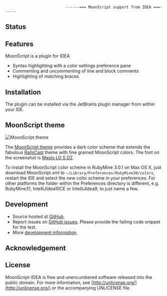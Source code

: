                                ------=== MoonScript support from IDEA ===------

## Status

## Features

MoonScript is a plugin for IDEA

* Syntax highlighting with a color settings preference pane
* Commenting and uncommenting of line and block comments
* Highlighting of matching braces

## Installation

The plugin can be installed via the JetBrains plugin manager from within your IDE.

## MoonScript theme

![MoonScript theme](https://github.com/netzpirat/moon-brew/raw/master/resources/theme/MoonScript.png)

The [MoonScript theme](
https://github.com/ecornell/moonscript-idea/raw/master/resources/theme/MoonScript.xml) provides a dark color scheme that
extends the fabulous [RailsCast](http://blog.bitfluent.com/post/198076049/railscasts-theme-for-rubymine) theme with fine
grained MoonScript colors. The font on the screenshot is [Meslo LG S DZ](https://github.com/andreberg/Meslo-Font).

To install the MoonScript color scheme in RubyMine 3.0.1 on Max OS X, just download MoonScript.xml to
`~/Library/Preferences/RubyMine30/colors`, restart the IDE and select the new color scheme in your preferences.
For other platforms the folder within the Preferences directory is different, e.g. RubyMine31, IntelliJIdea10CE or
IntelliJIdea9, to just name a few.

## Development

* Source hosted at [GitHub](https://github.com/ecornell/moonscript-idea).
* Report issues on [GitHub issues](https://github.com/ecornell/moonscript-idea/issues). Please provide the failing code
snippet for the test.
* More [development information](https://github.com/ecornell/moonscript-idea/blob/master/DEVELOPMENT.md).

## Acknowledgement


## License

MoonScript-IDEA is free and unencumbered software released into the public domain. For more information, see [http://unlicense.org/](http://unlicense.org/) or the accompanying UNLICENSE file.

